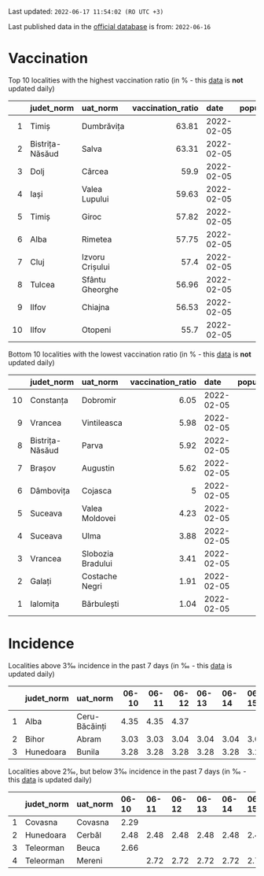 Last updated: `2022-06-17 11:54:02 (RO UTC +3)`  
  
Last published data in the [official database](https://data.gov.ro/dataset/transparenta-covid) is from: `2022-06-16`
  
# Vaccination  
Top 10 localities with the highest vaccination ratio (in % - this [data](https://vaccinare-covid.gov.ro/situatia-vaccinarii-in-romania/) is **not** updated daily)  
  
|    | judet_norm      | uat_norm        |   vaccination_ratio | date       |   population |   dose_1 |
|---:|:----------------|:----------------|--------------------:|:-----------|-------------:|---------:|
|  1 | Timiș           | Dumbrăvița      |               63.81 | 2022-02-05 |        14668 |     9360 |
|  2 | Bistrița-Năsăud | Salva           |               63.31 | 2022-02-05 |         2753 |     1743 |
|  3 | Dolj            | Cârcea          |               59.9  | 2022-02-05 |         2838 |     1700 |
|  4 | Iași            | Valea Lupului   |               59.63 | 2022-02-05 |        10086 |     6014 |
|  5 | Timiș           | Giroc           |               57.82 | 2022-02-05 |        17954 |    10381 |
|  6 | Alba            | Rimetea         |               57.75 | 2022-02-05 |         1013 |      585 |
|  7 | Cluj            | Izvoru Crișului |               57.4  | 2022-02-05 |         1479 |      849 |
|  8 | Tulcea          | Sfântu Gheorghe |               56.96 | 2022-02-05 |          783 |      446 |
|  9 | Ilfov           | Chiajna         |               56.53 | 2022-02-05 |        28196 |    15939 |
| 10 | Ilfov           | Otopeni         |               55.7  | 2022-02-05 |        18314 |    10201 |
  
Bottom 10 localities with the lowest vaccination ratio (in % - this [data](https://vaccinare-covid.gov.ro/situatia-vaccinarii-in-romania/) is **not** updated daily)  
  
|    | judet_norm      | uat_norm          |   vaccination_ratio | date       |   population |   dose_1 |
|---:|:----------------|:------------------|--------------------:|:-----------|-------------:|---------:|
| 10 | Constanța       | Dobromir          |                6.05 | 2022-02-05 |         3702 |      224 |
|  9 | Vrancea         | Vintileasca       |                5.98 | 2022-02-05 |         1940 |      116 |
|  8 | Bistrița-Năsăud | Parva             |                5.92 | 2022-02-05 |         2585 |      153 |
|  7 | Brașov          | Augustin          |                5.62 | 2022-02-05 |         2116 |      119 |
|  6 | Dâmbovița       | Cojasca           |                5    | 2022-02-05 |         8975 |      449 |
|  5 | Suceava         | Valea Moldovei    |                4.23 | 2022-02-05 |         4680 |      198 |
|  4 | Suceava         | Ulma              |                3.88 | 2022-02-05 |         2242 |       87 |
|  3 | Vrancea         | Slobozia Bradului |                3.41 | 2022-02-05 |         8807 |      300 |
|  2 | Galați          | Costache Negri    |                1.91 | 2022-02-05 |         2727 |       52 |
|  1 | Ialomița        | Bărbulești        |                1.04 | 2022-02-05 |         7599 |       79 |
  
# Incidence  
Localities above 3‰ incidence in the past 7 days (in ‰ - this [data](https://data.gov.ro/dataset/transparenta-covid) is updated daily)  
  
|    | judet_norm   | uat_norm      |   06-10 |   06-11 |   06-12 | 06-13   | 06-14   | 06-15   | 06-16   |
|---:|:-------------|:--------------|--------:|--------:|--------:|:--------|:--------|:--------|:--------|
|  1 | Alba         | Ceru-Băcăinți |    4.35 |    4.35 |    4.37 |         |         |         |         |
|  2 | Bihor        | Abram         |    3.03 |    3.03 |    3.04 | 3.04    | 3.04    | 3.04    | 3.04    |
|  3 | Hunedoara    | Bunila        |    3.28 |    3.28 |    3.28 | 3.28    | 3.28    | 3.28    | 3.28    |
  
Localities above 2‰, but below 3‰ incidence in the past 7 days (in ‰ - this [data](https://data.gov.ro/dataset/transparenta-covid) is updated daily)  
  
|    | judet_norm   | uat_norm   | 06-10   | 06-11   | 06-12   | 06-13   | 06-14   | 06-15   | 06-16   |
|---:|:-------------|:-----------|:--------|:--------|:--------|:--------|:--------|:--------|:--------|
|  1 | Covasna      | Covasna    | 2.29    |         |         |         |         |         |         |
|  2 | Hunedoara    | Cerbăl     | 2.48    | 2.48    | 2.48    | 2.48    | 2.48    | 2.48    | 2.48    |
|  3 | Teleorman    | Beuca      | 2.66    |         |         |         |         |         |         |
|  4 | Teleorman    | Mereni     |         | 2.72    | 2.72    | 2.72    | 2.72    | 2.72    | 2.72    |